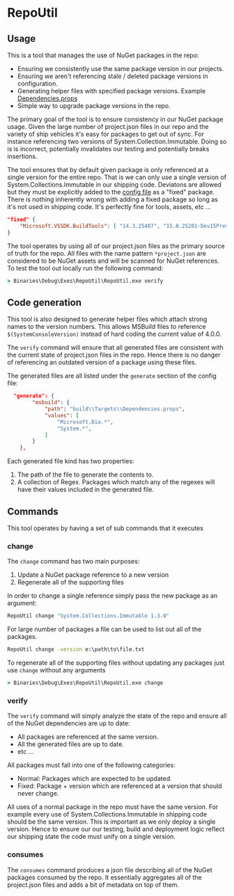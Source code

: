 # RepoUtil

## Usage

This is a tool that manages the use of NuGet packages in the repo:

- Ensuring we consistently use the same package version in our projects.  
- Ensuring we aren't referencing stale / deleted package versions in configuration.
- Generating helper files with specified package versions. Example [Dependencies.props](https://github.com/dotnet/roslyn/blob/master/build/Targets/Dependencies.props)
- Simple way to upgrade package versions in the repo.

The primary goal of the tool is to ensure consistency in our NuGet package usage.  Given the large number of project.json files in our repo and the variety of ship vehicles it's easy for packages to get out of sync.  For instance referencing two versions of System.Collection.Immutable.  Doing so is is incorrect, potentially invalidates our testing and potentially breaks insertions. 

The tool ensures that by default given package is only referenced at a single version for the entire repo.  That is we can only use a single version of System.Collections.Immutable in our shipping code.  Deviatons are allowed but they must be explicitly added to the [config file](https://github.com/dotnet/roslyn/blob/master/build/config/RepoUtilData.json) as a "fixed" package.  There is nothing inherently wrong with adding a fixed package so long as it's not used in shipping code.  It's perfectly fine for tools, assets, etc ... 

``` json
"fixed" {
    "Microsoft.VSSDK.BuildTools": [ "14.3.25407", "15.0.25201-Dev15Preview2" ]
}
```

The tool operates by using all of our project.json files as the primary source of truth for the repo.  All files with the name pattern `*project.json` are considered to be NuGet assets and will be scanned for NuGet references.  To test the tool out locally run the following command:

``` cmd
> Binaries\Debug\Exes\RepoUtil\RepoUtil.exe verify 
```

## Code generation

This tool is also designed to generate helper files which attach strong names to the version numbers.  This allows MSBuild files to reference `$(SystemConsoleVersion)` instead of hard coding the current value of 4.0.0.

The `verify` command will ensure that all generated files are consistent with the current state of project.json files in the repo.  Hence there is no danger of referencing an outdated version of a package using these files.

The generated files are all listed under the `generate` section of the config file:

``` json
  "generate": {
        "msbuild": {
            "path": "build\\Targets\\Dependencies.props",
            "values": [
                "Microsoft.Dia.*",
                "System.*",
            ]
        }
    },
```

Each generated file kind has two properties:

1. The path of the file to generate the contents to. 
2. A collection of Regex.  Packages which match any of the regexes will have their values included in the generated file.

## Commands

This tool operates by having a set of sub commands that it executes

### change

The `change` command has two main purposes:

1. Update a NuGet package reference to a new version 
2. Regenerate all of the supporting files

In order to change a single reference simply pass the new package as an argument:

``` cmd
RepoUtil change "System.Collections.Immutable 1.3.0"
```

For large number of packages a file can be used to list out all of the packages.  

``` cmd
RepoUtil change -version e:\path\to\file.txt
```

To regenerate all of the supporting files without updating any packages just use `change` without any arguments

``` cmd
> Binaries\Debug\Exes\RepoUtil\RepoUtil.exe change
```

### verify

The `verify` command will simply analyze the state of the repo and ensure all of the NuGet dependencies are up to date:

- All packages are referenced at the same version.
- All the generated files are up to date.
- etc ... 

All packages must fall into one of the following categories:

- Normal: Packages which are expected to be updated.  
- Fixed: Package + version which are referenced at a version that should never change. 

All uses of a normal package in the repo must have the same version.  For example every use of System.Collections.Immutable in shipping code should be the same version.  This is important as we only deploy a single version.  Hence to ensure our our testing, build and deployment logic reflect our shipping state the code must unify on a single version.

### consumes

The `consumes` command produces a json file describing all of the NuGet packages consumed by the repo.  It essentially aggregates all of the project.json files and adds a bit of metadata on top of them. 



